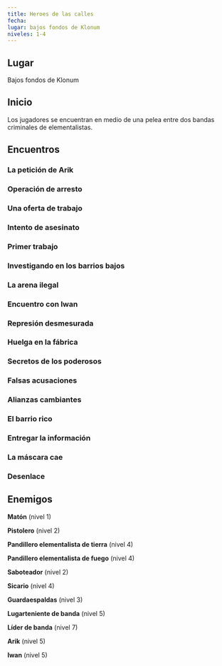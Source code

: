 ```yaml
---
title: Heroes de las calles
fecha: 
lugar: bajos fondos de Klonum
niveles: 1-4
---
```


## Lugar

Bajos fondos de Klonum

## Inicio

Los jugadores se encuentran en medio de una pelea entre dos bandas criminales de elementalistas.

## Encuentros

### La petición de Arik

### Operación de arresto

### Una oferta de trabajo

### Intento de asesinato

### Primer trabajo

### Investigando en los barrios bajos

### La arena ilegal

### Encuentro con Iwan

### Represión desmesurada

### Huelga en la fábrica

### Secretos de los poderosos

### Falsas acusaciones

### Alianzas cambiantes

### El barrio rico

### Entregar la información

### La máscara cae

### Desenlace

## Enemigos

**Matón** (nivel 1)

**Pistolero** (nivel 2)

**Pandillero elementalista de tierra** (nivel 4)

**Pandillero elementalista de fuego** (nivel 4)

**Saboteador** (nivel 2)

**Sicario** (nivel 4)

**Guardaespaldas** (nivel 3)

**Lugarteniente de banda** (nivel 5)

**Líder de banda** (nivel 7)

**Arik** (nivel 5)

**Iwan** (nivel 5)